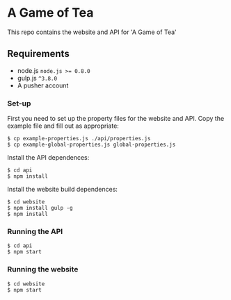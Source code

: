 # A Game of Tea

This repo contains the website and API for 'A Game of Tea'

## Requirements

- node.js `node.js >= 0.8.0`
- gulp.js `^3.8.0`
- A pusher account

### Set-up

First you need to set up the property files for the website and API. Copy the example file and fill out as appropriate:
```
$ cp example-properties.js ./api/properties.js
$ cp example-global-properties.js global-properties.js
````

Install the API dependences:
```
$ cd api
$ npm install
```

Install the website build dependences:
```
$ cd website
$ npm install gulp -g
$ npm install
```

### Running the API

```
$ cd api
$ npm start
```

### Running the website

```
$ cd website
$ npm start
```